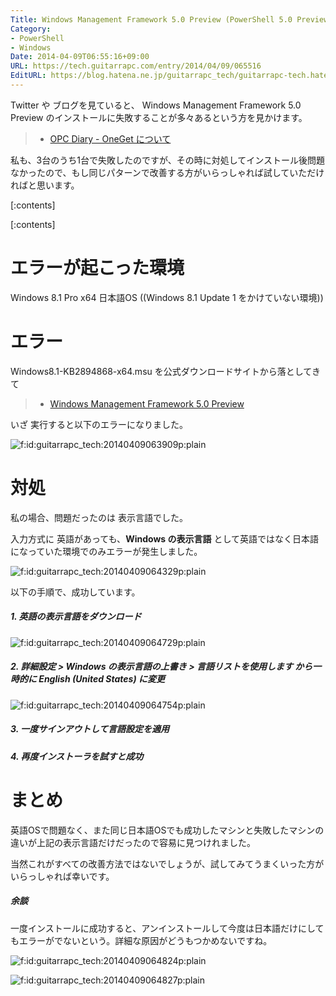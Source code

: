 ```yaml
---
Title: Windows Management Framework 5.0 Preview (PowerShell 5.0 Preview) のインストールが失敗する場合の対処
Category:
- PowerShell
- Windows
Date: 2014-04-09T06:55:16+09:00
URL: https://tech.guitarrapc.com/entry/2014/04/09/065516
EditURL: https://blog.hatena.ne.jp/guitarrapc_tech/guitarrapc-tech.hatenablog.com/atom/entry/12921228815721621898
---
```


Twitter や ブログを見ていると、 Windows Management Framework 5.0 Preview のインストールに失敗することが多々あるという方を見かけます。

> - [OPC Diary - OneGet について](https://opcdiary.net/?p=28038)

私も、3台のうち1台で失敗したのですが、その時に対処してインストール後問題なかったので、もし同じパターンで改善する方がいらっしゃれば試していただければと思います。

[:contents]

[:contents]

# エラーが起こった環境

Windows 8.1 Pro x64 日本語OS ((Windows 8.1 Update 1 をかけていない環境))

# エラー

Windows8.1-KB2894868-x64.msu を公式ダウンロードサイトから落としてきて

> - [Windows Management Framework 5.0 Preview](https://www.microsoft.com/en-us/download/details.aspx?id=42316)

いざ 実行すると以下のエラーになりました。

<p><span itemscope itemtype="https://schema.org/Photograph"><img src="https://cdn-ak.f.st-hatena.com/images/fotolife/g/guitarrapc_tech/20140409/20140409063909.png" alt="f:id:guitarrapc_tech:20140409063909p:plain" title="f:id:guitarrapc_tech:20140409063909p:plain" class="hatena-fotolife" itemprop="image"></span></p>

# 対処

私の場合、問題だったのは 表示言語でした。

入力方式に 英語があっても、**Windows の表示言語** として英語ではなく日本語になっていた環境でのみエラーが発生しました。

<p><span itemscope itemtype="https://schema.org/Photograph"><img src="https://cdn-ak.f.st-hatena.com/images/fotolife/g/guitarrapc_tech/20140409/20140409064329.png" alt="f:id:guitarrapc_tech:20140409064329p:plain" title="f:id:guitarrapc_tech:20140409064329p:plain" class="hatena-fotolife" itemprop="image"></span></p>

以下の手順で、成功しています。

##### 1. 英語の表示言語をダウンロード

<p><span itemscope itemtype="https://schema.org/Photograph"><img src="https://cdn-ak.f.st-hatena.com/images/fotolife/g/guitarrapc_tech/20140409/20140409064729.png" alt="f:id:guitarrapc_tech:20140409064729p:plain" title="f:id:guitarrapc_tech:20140409064729p:plain" class="hatena-fotolife" itemprop="image"></span></p>

##### 2. 詳細設定 > Windows の表示言語の上書き > **言語リストを使用します** から一時的に English (United States) に変更

<p><span itemscope itemtype="https://schema.org/Photograph"><img src="https://cdn-ak.f.st-hatena.com/images/fotolife/g/guitarrapc_tech/20140409/20140409064754.png" alt="f:id:guitarrapc_tech:20140409064754p:plain" title="f:id:guitarrapc_tech:20140409064754p:plain" class="hatena-fotolife" itemprop="image"></span></p>

##### 3. 一度サインアウトして言語設定を適用

##### 4. 再度インストーラを試すと成功

# まとめ

英語OSで問題なく、また同じ日本語OSでも成功したマシンと失敗したマシンの違いが上記の表示言語だけだったので容易に見つけれました。

当然これがすべての改善方法ではないでしょうが、試してみてうまくいった方がいらっしゃれば幸いです。

##### 余談

一度インストールに成功すると、アンインストールして今度は日本語だけにしてもエラーがでないという。詳細な原因がどうもつかめないですね。

<p><span itemscope itemtype="https://schema.org/Photograph"><img src="https://cdn-ak.f.st-hatena.com/images/fotolife/g/guitarrapc_tech/20140409/20140409064824.png" alt="f:id:guitarrapc_tech:20140409064824p:plain" title="f:id:guitarrapc_tech:20140409064824p:plain" class="hatena-fotolife" itemprop="image"></span></p>

<p><span itemscope itemtype="https://schema.org/Photograph"><img src="https://cdn-ak.f.st-hatena.com/images/fotolife/g/guitarrapc_tech/20140409/20140409064827.png" alt="f:id:guitarrapc_tech:20140409064827p:plain" title="f:id:guitarrapc_tech:20140409064827p:plain" class="hatena-fotolife" itemprop="image"></span></p>
